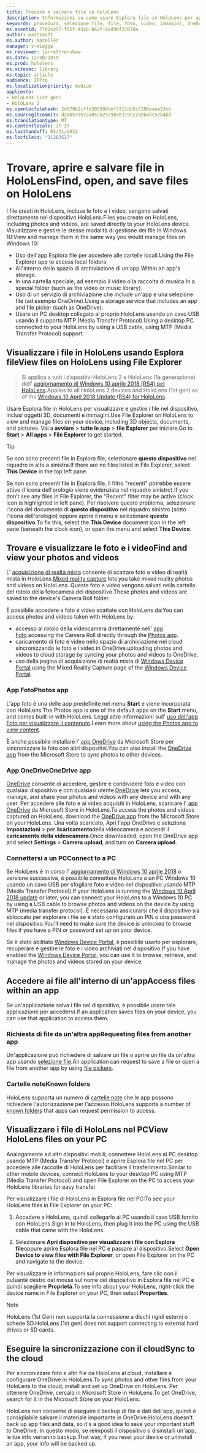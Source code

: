 ```yaml
---
title: Trovare e salvare file in HoloLens
description: Informazioni su come usare Esplora file in HoloLens per aprire, visualizzare e gestire i file nel dispositivo di realtà mista.
keywords: procedura, selezione file, file, foto, video, immagini, OneDrive, archiviazione, Esplora file, hololens
ms.assetid: 77d2e357-f65f-43c8-b62f-6cd9bf37070a
author: mattzmsft
ms.author: mazeller
manager: v-miegge
ms.reviewer: jarrettrenshaw
ms.date: 12/30/2019
ms.prod: hololens
ms.sitesec: library
ms.topic: article
audience: ITPro
ms.localizationpriority: medium
appliesto:
- HoloLens (1st gen)
- HoloLens 2
ms.openlocfilehash: 2d979b2cffd20589ddef7f11db5c7206eaea23cb
ms.sourcegitcommit: d20057957aa05c025c9838119cc29264bc57b4bd
ms.translationtype: MT
ms.contentlocale: it-IT
ms.lasthandoff: 01/21/2021
ms.locfileid: "11283527"
---
```

# <span data-ttu-id="d0c1e-104">Trovare, aprire e salvare file in HoloLens</span><span class="sxs-lookup"><span data-stu-id="d0c1e-104">Find, open, and save files on HoloLens</span></span>

<span data-ttu-id="d0c1e-105">I file creati in HoloLens, incluse le foto e i video, vengono salvati direttamente nel dispositivo HoloLens.</span><span class="sxs-lookup"><span data-stu-id="d0c1e-105">Files you create on HoloLens, including photos and videos, are saved directly to your HoloLens device.</span></span> <span data-ttu-id="d0c1e-106">Visualizzare e gestire le stesse modalità di gestione dei file in Windows 10:</span><span class="sxs-lookup"><span data-stu-id="d0c1e-106">View and manage them in the same way you would manage files on Windows 10:</span></span>

- <span data-ttu-id="d0c1e-107">Uso dell'app Esplora file per accedere alle cartelle locali.</span><span class="sxs-lookup"><span data-stu-id="d0c1e-107">Using the File Explorer app to access local folders.</span></span>
- <span data-ttu-id="d0c1e-108">All'interno dello spazio di archiviazione di un'app.</span><span class="sxs-lookup"><span data-stu-id="d0c1e-108">Within an app's storage.</span></span>
- <span data-ttu-id="d0c1e-109">In una cartella speciale, ad esempio il video o la raccolta di musica.</span><span class="sxs-lookup"><span data-stu-id="d0c1e-109">In a special folder (such as the video or music library).</span></span>
- <span data-ttu-id="d0c1e-110">Uso di un servizio di archiviazione che include un'app e una selezione file (ad esempio OneDrive).</span><span class="sxs-lookup"><span data-stu-id="d0c1e-110">Using a storage service that includes an app and file picker (such as OneDrive).</span></span>
- <span data-ttu-id="d0c1e-111">Usare un PC desktop collegato al proprio HoloLens usando un cavo USB usando il supporto MTP (Media Transfer Protocol).</span><span class="sxs-lookup"><span data-stu-id="d0c1e-111">Using a desktop PC connected to your HoloLens by using a USB cable, using MTP (Media Transfer Protocol) support.</span></span>

## <span data-ttu-id="d0c1e-112">Visualizzare i file in HoloLens usando Esplora file</span><span class="sxs-lookup"><span data-stu-id="d0c1e-112">View files on HoloLens using File Explorer</span></span>

> <span data-ttu-id="d0c1e-113">Si applica a tutti i dispositivi HoloLens 2 e HoloLens (1a generazione) dell' [aggiornamento di Windows 10 aprile 2018 (RS4) per HoloLens](https://docs.microsoft.com/windows/mixed-reality/release-notes-april-2018).</span><span class="sxs-lookup"><span data-stu-id="d0c1e-113">Applies to all HoloLens 2 devices and HoloLens (1st gen) as of the [Windows 10 April 2018 Update (RS4) for HoloLens](https://docs.microsoft.com/windows/mixed-reality/release-notes-april-2018).</span></span>

<span data-ttu-id="d0c1e-114">Usare Esplora file in HoloLens per visualizzare e gestire i file nel dispositivo, inclusi oggetti 3D, documenti e immagini.</span><span class="sxs-lookup"><span data-stu-id="d0c1e-114">Use File Explorer on HoloLens to view and manage files on your device, including 3D objects, documents, and pictures.</span></span> <span data-ttu-id="d0c1e-115">Vai a **avviare**   >  **tutte le app**   >  **file Explorer** per iniziare.</span><span class="sxs-lookup"><span data-stu-id="d0c1e-115">Go to **Start**  > **All apps**  > **File Explorer** to get started.</span></span>

> [!TIP]
> <span data-ttu-id="d0c1e-116">Se non sono presenti file in Esplora file, selezionare **questo dispositivo** nel riquadro in alto a sinistra.</span><span class="sxs-lookup"><span data-stu-id="d0c1e-116">If there are no files listed in File Explorer, select **This Device** in the top left pane.</span></span>

<span data-ttu-id="d0c1e-117">Se non sono presenti file in Esplora file, il filtro "recenti" potrebbe essere attivo (l'icona dell'orologio viene evidenziata nel riquadro sinistro).</span><span class="sxs-lookup"><span data-stu-id="d0c1e-117">If you don’t see any files in File Explorer, the "Recent" filter may be active (clock icon is highlighted in left pane).</span></span> <span data-ttu-id="d0c1e-118">Per risolvere questo problema, selezionare l'icona del documento di **questo dispositivo** nel riquadro sinistro (sotto l'icona dell'orologio) oppure aprire il menu e selezionare **questo dispositivo**.</span><span class="sxs-lookup"><span data-stu-id="d0c1e-118">To fix this, select the **This Device** document icon in the left pane (beneath the clock icon), or open the menu and select **This Device**.</span></span>

## <span data-ttu-id="d0c1e-119">Trovare e visualizzare le foto e i video</span><span class="sxs-lookup"><span data-stu-id="d0c1e-119">Find and view your photos and videos</span></span>

<span data-ttu-id="d0c1e-120">L' [acquisizione di realtà mista](holographic-photos-and-videos.md) consente di scattare foto e video di realtà mista in HoloLens.</span><span class="sxs-lookup"><span data-stu-id="d0c1e-120">[Mixed reality capture](holographic-photos-and-videos.md) lets you take mixed reality photos and videos on HoloLens.</span></span>  <span data-ttu-id="d0c1e-121">Queste foto e video vengono salvati nella cartella del rotolo della fotocamera del dispositivo.</span><span class="sxs-lookup"><span data-stu-id="d0c1e-121">These photos and videos are saved to the device's Camera Roll folder.</span></span>

<span data-ttu-id="d0c1e-122">È possibile accedere a foto e video scattate con HoloLens da:</span><span class="sxs-lookup"><span data-stu-id="d0c1e-122">You can access photos and videos taken with HoloLens by:</span></span>

- <span data-ttu-id="d0c1e-123">accesso al rotolo della videocamera direttamente nell' [app Foto](holographic-photos-and-videos.md).</span><span class="sxs-lookup"><span data-stu-id="d0c1e-123">accessing the Camera Roll directly through the [Photos app](holographic-photos-and-videos.md).</span></span>
- <span data-ttu-id="d0c1e-124">caricamento di foto e video nello spazio di archiviazione nel cloud sincronizzando le foto e i video in OneDrive.</span><span class="sxs-lookup"><span data-stu-id="d0c1e-124">uploading photos and videos to cloud storage by syncing your photos and videos to OneDrive.</span></span>
- <span data-ttu-id="d0c1e-125">uso della pagina di acquisizione di realtà mista di [Windows Device Portal](https://docs.microsoft.com/windows/mixed-reality/using-the-windows-device-portal#mixed-reality-capture).</span><span class="sxs-lookup"><span data-stu-id="d0c1e-125">using the Mixed Reality Capture page of the [Windows Device Portal](https://docs.microsoft.com/windows/mixed-reality/using-the-windows-device-portal#mixed-reality-capture).</span></span>

### <span data-ttu-id="d0c1e-126">App Foto</span><span class="sxs-lookup"><span data-stu-id="d0c1e-126">Photos app</span></span>

<span data-ttu-id="d0c1e-127">L'app foto è una delle app predefinite nel menu **Start** e viene incorporata con HoloLens.</span><span class="sxs-lookup"><span data-stu-id="d0c1e-127">The Photos app is one of the default apps on the **Start** menu, and comes built-in with HoloLens.</span></span> <span data-ttu-id="d0c1e-128">Leggi altre informazioni sull' [uso dell'app Foto per visualizzare il contenuto](holographic-photos-and-videos.md).</span><span class="sxs-lookup"><span data-stu-id="d0c1e-128">Learn more about [using the Photos app to view content](holographic-photos-and-videos.md).</span></span>

<span data-ttu-id="d0c1e-129">È anche possibile installare l' [app OneDrive](https://www.microsoft.com/p/onedrive/9wzdncrfj1p3) da Microsoft Store per sincronizzare le foto con altri dispositivi.</span><span class="sxs-lookup"><span data-stu-id="d0c1e-129">You can also install the [OneDrive app](https://www.microsoft.com/p/onedrive/9wzdncrfj1p3) from the Microsoft Store to sync photos to other devices.</span></span>

### <span data-ttu-id="d0c1e-130">App OneDrive</span><span class="sxs-lookup"><span data-stu-id="d0c1e-130">OneDrive app</span></span>

<span data-ttu-id="d0c1e-131">[OneDrive](https://onedrive.live.com/) consente di accedere, gestire e condividere foto e video con qualsiasi dispositivo e con qualsiasi utente.</span><span class="sxs-lookup"><span data-stu-id="d0c1e-131">[OneDrive](https://onedrive.live.com/) lets you access, manage, and share your photos and videos with any device and with any user.</span></span> <span data-ttu-id="d0c1e-132">Per accedere alle foto e ai video acquisiti in HoloLens, scaricare l' [app OneDrive](https://www.microsoft.com/p/onedrive/9wzdncrfj1p3) da Microsoft Store in HoloLens.</span><span class="sxs-lookup"><span data-stu-id="d0c1e-132">To access the photos and videos captured on HoloLens, download the [OneDrive app](https://www.microsoft.com/p/onedrive/9wzdncrfj1p3) from the Microsoft Store on your HoloLens.</span></span> <span data-ttu-id="d0c1e-133">Una volta scaricato, Apri l'app OneDrive e seleziona **Impostazioni**  >  per il**caricamento**della videocamera e accendi il **caricamento della videocamera**.</span><span class="sxs-lookup"><span data-stu-id="d0c1e-133">Once downloaded, open the OneDrive app and select **Settings** > **Camera upload**, and turn on **Camera upload**.</span></span>

### <span data-ttu-id="d0c1e-134">Connettersi a un PC</span><span class="sxs-lookup"><span data-stu-id="d0c1e-134">Connect to a PC</span></span>

<span data-ttu-id="d0c1e-135">Se HoloLens è in corso l' [aggiornamento di Windows 10 aprile 2018](https://docs.microsoft.com/windows/mixed-reality/release-notes-april-2018) o versione successiva, è possibile connettere HoloLens a un PC Windows 10 usando un cavo USB per sfogliare foto e video nel dispositivo usando MTP (Media Transfer Protocol).</span><span class="sxs-lookup"><span data-stu-id="d0c1e-135">If your HoloLens is running the [Windows 10 April 2018 update](https://docs.microsoft.com/windows/mixed-reality/release-notes-april-2018) or later, you can connect your HoloLens to a Windows 10 PC by using a USB cable to browse photos and videos on the device by using MTP (media transfer protocol).</span></span> <span data-ttu-id="d0c1e-136">È necessario assicurarsi che il dispositivo sia sbloccato per esplorare i file se è stato configurato un PIN o una password nel dispositivo.</span><span class="sxs-lookup"><span data-stu-id="d0c1e-136">You'll need to make sure the device is unlocked to browse files if you have a PIN or password set up on your device.</span></span>  

<span data-ttu-id="d0c1e-137">Se è stato abilitato [Windows Device Portal](https://docs.microsoft.com/windows/mixed-reality/using-the-windows-device-portal), è possibile usarlo per esplorare, recuperare e gestire le foto e i video archiviati nel dispositivo.</span><span class="sxs-lookup"><span data-stu-id="d0c1e-137">If you have enabled the [Windows Device Portal](https://docs.microsoft.com/windows/mixed-reality/using-the-windows-device-portal), you can use it to browse, retrieve, and manage the photos and videos stored on your device.</span></span>

## <span data-ttu-id="d0c1e-138">Accedere ai file all'interno di un'app</span><span class="sxs-lookup"><span data-stu-id="d0c1e-138">Access files within an app</span></span>

<span data-ttu-id="d0c1e-139">Se un'applicazione salva i file nel dispositivo, è possibile usare tale applicazione per accedervi.</span><span class="sxs-lookup"><span data-stu-id="d0c1e-139">If an application saves files on your device, you can use that application to access them.</span></span>

### <span data-ttu-id="d0c1e-140">Richiesta di file da un'altra app</span><span class="sxs-lookup"><span data-stu-id="d0c1e-140">Requesting files from another app</span></span>

<span data-ttu-id="d0c1e-141">Un'applicazione può richiedere di salvare un file o aprire un file da un'altra app usando [selezione file](https://docs.microsoft.com/windows/mixed-reality/app-model#file-pickers).</span><span class="sxs-lookup"><span data-stu-id="d0c1e-141">An application can request to save a file or open a file from another app by using [file pickers](https://docs.microsoft.com/windows/mixed-reality/app-model#file-pickers).</span></span>

### <span data-ttu-id="d0c1e-142">Cartelle note</span><span class="sxs-lookup"><span data-stu-id="d0c1e-142">Known folders</span></span>

<span data-ttu-id="d0c1e-143">HoloLens supporta un numero di [cartelle note](https://docs.microsoft.com/windows/mixed-reality/app-model#known-folders) che le app possono richiedere l'autorizzazione per l'accesso.</span><span class="sxs-lookup"><span data-stu-id="d0c1e-143">HoloLens supports a number of [known folders](https://docs.microsoft.com/windows/mixed-reality/app-model#known-folders) that apps can request permission to access.</span></span>

## <span data-ttu-id="d0c1e-144">Visualizzare i file di HoloLens nel PC</span><span class="sxs-lookup"><span data-stu-id="d0c1e-144">View HoloLens files on your PC</span></span>

<span data-ttu-id="d0c1e-145">Analogamente ad altri dispositivi mobili, connettere HoloLens al PC desktop usando MTP (Media Transfer Protocol) e aprire Esplora file nel PC per accedere alle raccolte di HoloLens per facilitare il trasferimento.</span><span class="sxs-lookup"><span data-stu-id="d0c1e-145">Similar to other mobile devices, connect HoloLens to your desktop PC using MTP (Media Transfer Protocol) and open File Explorer on the PC to access your HoloLens libraries for easy transfer.</span></span>

<span data-ttu-id="d0c1e-146">Per visualizzare i file di HoloLens in Esplora file nel PC:</span><span class="sxs-lookup"><span data-stu-id="d0c1e-146">To see your HoloLens files in File Explorer on your PC:</span></span>

1. <span data-ttu-id="d0c1e-147">Accedere a HoloLens, quindi collegarlo al PC usando il cavo USB fornito con HoloLens.</span><span class="sxs-lookup"><span data-stu-id="d0c1e-147">Sign in to HoloLens, then plug it into the PC using the USB cable that came with the HoloLens.</span></span>

1. <span data-ttu-id="d0c1e-148">Selezionare **Apri dispositivo per visualizzare i file con Esplora file**oppure aprire Esplora file nel PC e passare al dispositivo.</span><span class="sxs-lookup"><span data-stu-id="d0c1e-148">Select **Open Device to view files with File Explorer**, or open File Explorer on the PC and navigate to the device.</span></span>

<span data-ttu-id="d0c1e-149">Per visualizzare le informazioni sul proprio HoloLens, fare clic con il pulsante destro del mouse sul nome del dispositivo in Esplora file nel PC e quindi scegliere **Proprietà**.</span><span class="sxs-lookup"><span data-stu-id="d0c1e-149">To see info about your HoloLens, right-click the device name in File Explorer on your PC, then select **Properties**.</span></span>

> [!NOTE]
> <span data-ttu-id="d0c1e-150">HoloLens (1st Gen) non supporta la connessione a dischi rigidi esterni o schede SD.</span><span class="sxs-lookup"><span data-stu-id="d0c1e-150">HoloLens (1st gen) does not support connecting to external hard drives or SD cards.</span></span>

## <span data-ttu-id="d0c1e-151">Eseguire la sincronizzazione con il cloud</span><span class="sxs-lookup"><span data-stu-id="d0c1e-151">Sync to the cloud</span></span>

<span data-ttu-id="d0c1e-152">Per sincronizzare foto e altri file da HoloLens al cloud, installare e configurare OneDrive in HoloLens.</span><span class="sxs-lookup"><span data-stu-id="d0c1e-152">To sync photos and other files from your HoloLens to the cloud, install and set up OneDrive on HoloLens.</span></span> <span data-ttu-id="d0c1e-153">Per ottenere OneDrive, cercalo in Microsoft Store in HoloLens.</span><span class="sxs-lookup"><span data-stu-id="d0c1e-153">To get OneDrive, search for it in the Microsoft Store on your HoloLens.</span></span>

<span data-ttu-id="d0c1e-154">HoloLens non consente di eseguire il backup di file e dati dell'app, quindi è consigliabile salvare il materiale importante in OneDrive.</span><span class="sxs-lookup"><span data-stu-id="d0c1e-154">HoloLens doesn't back up app files and data, so it's a good idea to save your important stuff to OneDrive.</span></span> <span data-ttu-id="d0c1e-155">In questo modo, se reimposti il dispositivo o disinstalli un'app, le tue info verranno backup.</span><span class="sxs-lookup"><span data-stu-id="d0c1e-155">That way, if you reset your device or uninstall an app, your info will be backed up.</span></span>
